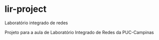 # lir-project
Laboratório integrado de redes

Projeto para a aula de Laboratório Integrado de Redes da PUC-Campinas
